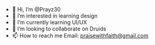 - 👋 Hi, I’m @Prayz30
- 👀 I’m interested in learning design
- 🌱 I’m currently learning UI/UX
- 💞️ I’m looking to collaborate on Druids
- 📫 How to reach me Email: praisewithfaith@gmail.com

<!---
Prayz30/Prayz30 is a ✨ special ✨ repository because its `README.md` (this file) appears on your GitHub profile.
You can click the Preview link to take a look at your changes.
--->
